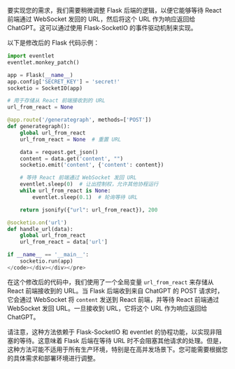 要实现您的需求，我们需要稍微调整 Flask 后端的逻辑，以便它能够等待 React 前端通过 WebSocket 发回的 URL，然后将这个 URL 作为响应返回给 ChatGPT。这可以通过使用 Flask-SocketIO 的事件驱动机制来实现。

以下是修改后的 Flask 代码示例：

```python
import eventlet
eventlet.monkey_patch()

app = Flask(__name__)
app.config['SECRET_KEY'] = 'secret!'
socketio = SocketIO(app)

# 用于存储从 React 前端接收到的 URL
url_from_react = None

@app.route('/generategraph', methods=['POST'])
def generategraph():
    global url_from_react
    url_from_react = None  # 重置 URL

    data = request.get_json()
    content = data.get('content', "")
    socketio.emit('content', {'content': content})

    # 等待 React 前端通过 WebSocket 发回 URL
    eventlet.sleep(0)  # 让出控制权，允许其他协程运行
    while url_from_react is None:
        eventlet.sleep(0.1)  # 轮询等待 URL

    return jsonify({"url": url_from_react}), 200

@socketio.on('url')
def handle_url(data):
    global url_from_react
    url_from_react = data['url']

if __name__ == '__main__':
    socketio.run(app)
</code></div></div></pre>
```

在这个修改后的代码中，我们使用了一个全局变量 `url_from_react` 来存储从 React 前端接收到的 URL。当 Flask 后端收到来自 ChatGPT 的 POST 请求时，它会通过 WebSocket 将 `content` 发送到 React 前端，并等待 React 前端通过 WebSocket 发回 URL。一旦接收到 URL，它将这个 URL 作为响应返回给 ChatGPT。

请注意，这种方法依赖于 Flask-SocketIO 和 eventlet 的协程功能，以实现非阻塞的等待。这意味着 Flask 后端在等待 URL 时不会阻塞其他请求的处理。但是，这种方法可能不适用于所有生产环境，特别是在高并发场景下。您可能需要根据您的具体需求和部署环境进行调整。
